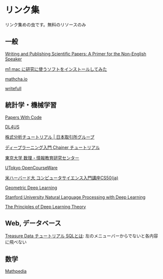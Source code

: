 # リンク集
リンク集めの虫です。無料のリソースのみ
## 一般
[Writing and Publishing Scientific Papers: A Primer for the Non-English Speaker](openbookpublishers.com/product/1272)

[m1 mac に研究に使うソフトをインストールしてみた](https://www.notion.so/m1-mac-11cd4b479b774a2d8f855b81ba1c6461)

[mathcha.io](https://www.mathcha.io/)

[writefull](https://www.writefull.com/writefull-for-word)

## 統計学・機械学習
[Papers With Code](https://paperswithcode.com/)

[DL4US](https://weblab.t.u-tokyo.ac.jp/dl4us/)

[株式分析チュートリアル | 日本取引所グループ
](https://japanexchangegroup.github.io/J-Quants-Tutorial/)

[ディープラーニング入門 Chainer チュートリアル](https://tutorials.chainer.org/ja/)

[東京大学 数理・情報教育研究センター](http://www.mi.u-tokyo.ac.jp/index.html)

[UTokyo OpenCourseWare](https://ocwx.ocw.u-tokyo.ac.jp/)

[米ハーバード大 コンピュータサイエンス入門講座CS50(ja)](https://cs50.jp/)

[Geometric Deep Learning](https://geometricdeeplearning.com/)

[Stanford University Natural Language Processing with Deep Learning
](http://web.stanford.edu/class/cs224n/)

[The Principles of Deep Learning Theory](deeplearningtheory.com/PDLT.pdf)
## Web, データベース
[Treasure Data チュートリアル SQLとは](https://docs.treasuredata.com/pages/releaseview.action?pageId=331269): 左のメニューバーからでないと各内容に飛べない
## 数学
[Mathpedia](https://math.jp/wiki/%E3%83%A1%E3%82%A4%E3%83%B3%E3%83%9A%E3%83%BC%E3%82%B8)


